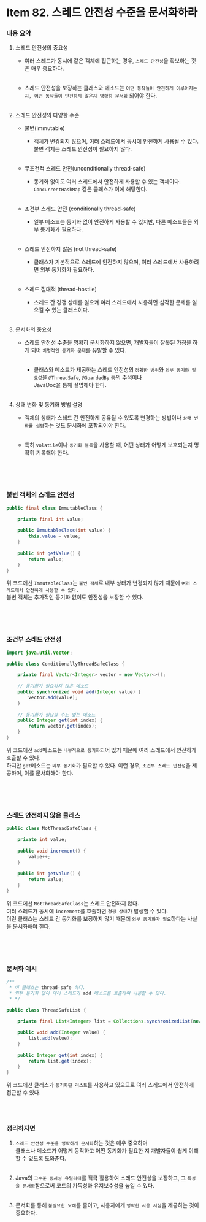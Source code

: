 # Item 82. 스레드 안전성 수준을 문서화하라

### 내용 요약 <br>
1. 스레드 안전성의 중요성
    - 여러 스레드가 동시에 같은 객체에 접근하는 경우, `스레드 안전성`을 확보하는 것은 매우 중요하다. <br><br>

    - 스레드 안전성을 보장하는 클래스와 메소드는 `어떤 동작들이 안전하게 이루어지는지, 어떤 동작들이 안전하지 않은지 명확히 문서화` 되어야 한다. <br><br>


2. 스레드 안전성의 다양한 수준
    - 불변(immutable)
      - 객체가 변경되지 않으며, 여러 스레드에서 동시에 안전하게 사용될 수 있다. <br>
        불변 객체는 스레드 안전성이 필요하지 않다. <br><br>
    
    - 무조건적 스레드 안전(unconditionally thread-safe)
      - 동기화 없이도 여러 스레드에서 안전하게 사용할 수 있는 객체이다. <br>
        `ConcurrentHashMap` 같은 클래스가 이에 해당한다. <br><br>

    - 조건부 스레드 안전 (conditionally thread-safe)
      - 일부 메소드는 동기화 없이 안전하게 사용할 수 있지만, 다른 메소드들은 외부 동기화가 필요하다. <br><br>
    
    - 스레드 안전하지 않음 (not thread-safe)
      - 클래스가 기본적으로 스레드에 안전하지 않으며, 여러 스레드에서 사용하려면 외부 동기화가 필요하다. <br><br>
    
    - 스레드 절대적 (thread-hostile)
      - 스레드 간 경쟁 상태를 일으켜 여러 스레드에서 사용하면 심각한 문제를 일으킬 수 있는 클래스이다. <br><br>


3. 문서화의 중요성
    - 스레드 안전성 수준을 명확히 문서화하지 않으면, 개발자들이 잘못된 가정을 하게 되어 `치명적인 동기화 문제`를 유발할 수 있다. <br><br>
   
      - 클래스와 메소드가 제공하는 스레드 안전성의 `정확한 범위`와 `외부 동기화 필요성`을 `@ThreadSafe`, `@GuardedBy` 등의 주석이나 <br>
        JavaDoc을 통해 설명해야 한다. <br><br>


4. 상태 변화 및 동기화 방법 설명
    - 객체의 상태가 스레드 간 안전하게 공유될 수 있도록 변경하는 방법이나 `상태 변화를 설명`하는 것도 문서화에 포함되어야 한다. <br><br>

    - 특히 `volatile`이나 `동기화 블록`을 사용할 때, 어떤 상태가 어떻게 보호되는지 명확히 기록해야 한다. <br><br>

<br><br>


### 불변 객체의 스레드 안전성
```java
public final class ImmutableClass {

    private final int value;
    
    public ImmutableClass(int value) {
        this.value = value;
    }
    
    public int getValue() {
        return value;
    }
}
```
위 코드에선 `ImmutableClass`는 `불변 객체`로 내부 상태가 변경되지 않기 때문에 `여러 스레드에서 안전하게 사용할 수 있다.` <br>
불변 객체는 추가적인 동기화 없이도 안전성을 보장할 수 있다. <br><br>

<br><br>


### 조건부 스레드 안전성
```java
import java.util.Vector;

public class ConditionallyThreadSafeClass {

    private final Vector<Integer> vector = new Vector<>();
    
    // 동기화가 필요하지 않은 메소드
    public synchronized void add(Integer value) {
        vector.add(value);
    }
    
    // 동기화가 필요할 수도 있는 메소드
    public Integer get(int index) {
        return vector.get(index);
    }
}
```
위 코드에선 `add`메소드는 `내부적으로 동기화`되어 있기 때문에 여러 스레드에서 안전하게 호출할 수 있다. <br>
하지만 `get`메소드는 `외부 동기화`가 필요할 수 있다. 이런 경우, `조건부 스레드 안전성`을 제공하며, 이를 문서화해야 한다. <br><br>

<br><br>


### 스레드 안전하지 않은 클래스
```java
public class NotThreadSafeClass {

    private int value;
    
    public void increment() {
        value++;
    }
    
    public int getValue() {
        return value;
    }
}
```
위 코드에선 `NotThreadSafeClass`는 스레드 안전하지 않다. <br>
여러 스레드가 동시에 `increment`를 호출하면 `경쟁 상태`가 발생할 수 있다. <br>
이런 클래스는 스레드 간 동기화를 보장하지 않기 때문에 `외부 동기화가 필요`하다는 사실을 문서화해야 한다. <br><br>

<br><br>



### 문서화 예시
```java
/**
 * 이 클래스는 thread-safe 하다. 
 * 외부 동기화 없이 여러 스레드가 add 메소드를 호출하여 사용할 수 있다. 
 * */

public class ThreadSafeList {

    private final List<Integer> list = Collections.synchronizedList(new ArrayList<>());
    
    public void add(Integer value) {
        list.add(value);
    }
    
    public Integer get(int index) {
        return list.get(index);
    }
}
```
위 코드에선 클래스가 `동기화된 리스트`를 사용하고 있으므로 여러 스레드에서 안전하게 접근할 수 있다.

<br><br>


### 정리하자면
1. `스레드 안전성 수준을 명확하게 문서화`하는 것은 매우 중요하며 <br>
   클래스나 메소드가 어떻게 동작하고 어떤 동기화가 필요한 지 개발자들이 쉽게 이해할 수 있도록 도와준다. <br><br>

2. Java의 `고수준 동시성 유틸리티`를 적극 활용하여 스레드 안전성을 보장하고, 그 `특성을 문서화`함으로써 코드의 가독성과 유지보수성을 높일 수 있다. <br><br>

3. 문서화를 통해 `불필요한 오해`를 줄이고, 사용자에게 `명확한 사용 지침`을 제공하는 것이 중요하다. <br><br>




